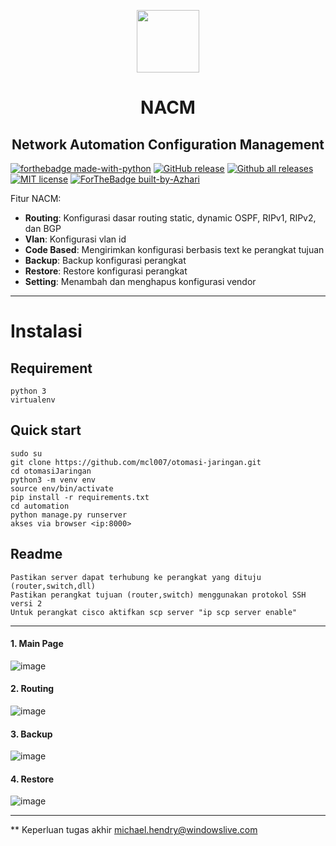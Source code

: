 
<p align="center">
    <img width="100" height="100" src="https://id.wikipedia.org/wiki/Eni#/media/Berkas:Logo_ENI.svg">
</p>
<h1 align="center">NACM</h1>
<h2 align="center">Network Automation Configuration Management</h2>

[![forthebadge made-with-python](http://ForTheBadge.com/images/badges/made-with-python.svg)](https://www.python.org/)
[![GitHub release](https://img.shields.io/github/release/Naereen/StrapDown.js.svg)](https://GitHub.com/Naereen/StrapDown.js/releases/)
[![Github all releases](https://img.shields.io/github/downloads/Naereen/StrapDown.js/total.svg)](https://GitHub.com/Naereen/StrapDown.js/releases/)
[![MIT license](https://img.shields.io/badge/License-MIT-blue.svg)](https://lbesson.mit-license.org/)
[![ForTheBadge built-by-Azhari](http://ForTheBadge.com/images/badges/built-by-developers.svg)](https://GitHub.com/Naereen/)


Fitur NACM:
- **Routing**: Konfigurasi dasar routing static, dynamic OSPF, RIPv1, RIPv2, dan BGP
- **Vlan**: Konfigurasi vlan id 
- **Code Based**: Mengirimkan konfigurasi berbasis text ke perangkat tujuan
- **Backup**: Backup konfigurasi perangkat
- **Restore**: Restore konfigurasi perangkat
- **Setting**: Menambah dan menghapus konfigurasi vendor

___

# Instalasi
## Requirement
    python 3
    virtualenv
    
## Quick start
    sudo su
    git clone https://github.com/mcl007/otomasi-jaringan.git
    cd otomasiJaringan
    python3 -m venv env
    source env/bin/activate
    pip install -r requirements.txt
    cd automation
    python manage.py runserver 
    akses via browser <ip:8000>
 
 ## Readme
    Pastikan server dapat terhubung ke perangkat yang dituju (router,switch,dll)
    Pastikan perangkat tujuan (router,switch) menggunakan protokol SSH versi 2
    Untuk perangkat cisco aktifkan scp server "ip scp server enable"
 
___

#### 1. Main Page
![image](https://drive.google.com/uc?export=view&id=1iJ85jbJt_iJAE21ALVdbCb2xjxZMEBLf)

#### 2. Routing
![image](https://drive.google.com/uc?export=view&id=12AgJE3va-pnVZqgbyatD5mJaWrTQ7Mst)

#### 3. Backup
![image](https://drive.google.com/uc?export=view&id=1drZVZkcGWYoqxwyn1jL9OGwm8LjIO57Q)

#### 4. Restore
![image](https://drive.google.com/uc?export=view&id=1_-uUI8VrhOXypov8xYFTts8Nd9Cqjvyv)

___

** Keperluan tugas akhir
michael.hendry@windowslive.com
